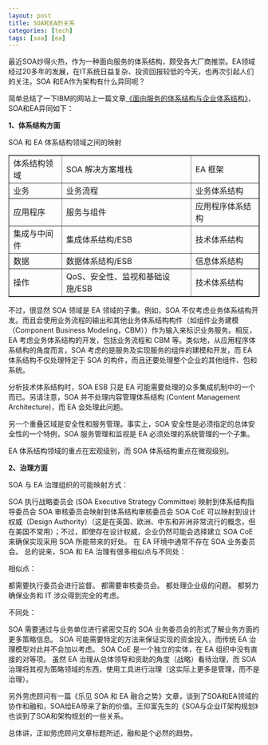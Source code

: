 ```yaml
---
layout: post
title: SOA和EA的关系
categories: [tech]
tags: [soa] [ea]
---
```


最近SOA炒得火热，作为一种面向服务的体系结构，颇受各大厂商推崇。EA领域经过20多年的发展，在IT系统日益复杂、投资回报较低的今天，也再次引起人们的关注。SOA 和EA作为架构有什么异同呢？

简单总结了一下IBM的网站上一篇文章[《面向服务的体系结构与企业体系结构》](http://www.ibm.com/developerworks/cn/webservices/ws-soa-enterprise2/)，SOA和EA异同如下：

**1、体系结构方面**

SOA 和 EA 体系结构领域之间的映射
<table border>
    <tr>
        <td>体系结构领域</td>
<td>SOA 解决方案堆栈</td>
<td>EA 框架</td>
    </tr>
<tr>
        <td>业务</td>
<td>业务流程</td>
<td>业务体系结构</td>
    </tr>
<tr>
        <td>应用程序</td>
<td>服务与组件</td>
<td>应用程序体系结构</td>
    </tr>
<tr>
       <td>集成与中间件</td>
<td>集成体系结构/ESB</td>
<td>技术体系结构</td>
    </tr>
<td>数据</td>
<td>数据体系结构/ESB</td>
<td>信息体系结构</td>
    </tr>
<td>操作</td>
<td>QoS、安全性、监视和基础设施/ESB</td>
<td>技术体系结构</td>
    </tr>
</table>


不过，很显然 SOA 领域是 EA 领域的子集。例如，SOA 不仅考虑业务体系结构开发。而且会使用业务流程的输出和其他业务体系结构构件（如组件业务建模（Component Business Modeling，CBM））作为输入来标识业务服务。相反，EA 考虑业务体系结构的开发，包括业务流程和 CBM 等。类似地，从应用程序体系结构的角度而言，SOA 考虑的是服务及实现服务的组件的建模和开发，而 EA 体系结构不仅处理特定于 SOA 的构件，而且还要处理整个企业的其他组件、包和系统。

分析技术体系结构时，SOA ESB 只是 EA 可能需要处理的众多集成机制中的一个而已。另请注意，SOA 并不处理内容管理体系结构 (Content Management Architecture)，而 EA 会处理此问题。

另一个重叠区域是安全性和服务管理。事实上，SOA 安全性是必须指定的总体安全性的一个特例，SOA 服务管理和监视是 EA 必须处理的系统管理的一个子集。

EA 体系结构领域的重点在宏观级别，而 SOA 体系结构重点在微观级别。

**2、治理方面**

SOA 与 EA 治理组织的可能映射方式：

SOA 执行战略委员会 (SOA Executive Strategy Committee) 映射到体系结构指导委员会
SOA 审核委员会映射到体系结构审核委员会
SOA CoE 可以映射到设计权威（Design Authority）（这是在英国、欧洲、中东和非洲非常流行的概念，但在美国不常用）；不过，即使存在设计权威，企业仍然可能会选择建立 SOA CoE 来确保实现采用 SOA 所能带来的好处。
在 EA 环境中通常不存在 SOA 业务委员会。
总的说来，SOA 和 EA 治理有很多相似点与不同处：

相似点：

都需要执行委员会进行监督。
都需要审核委员会。
都处理企业级的问题。
都努力确保业务和 IT 涉众得到完全的考虑。

不同处：

SOA 需要通过与业务单位进行紧密交互的 SOA 业务委员会的形式了解业务方面的更多策略信息。
SOA 可能需要特定的方法来保证实现的资金投入，而传统 EA 治理模型对此并不会加以考虑。
SOA CoE 是一个独立的实体，在 EA 组织中没有直接的对等项。
虽然 EA 治理从总体领导和资助的角度（战略）看待治理，而 SOA 治理将其视为策略领域的东西，使用工具进行治理（这实际上更多是管理，而不是治理）。
 

另外劳虎顾问有一篇《乐见 SOA 和 EA 融合之势》文章，谈到了SOA和EA领域的协作和融和，SOA给EA带来了新的价值。王仰富先生的《SOA与企业IT架构规划》也谈到了SOA和架构规划的一些关系。

总体讲，正如劳虎顾问文章标题所述，融和是个必然的趋势。